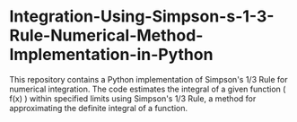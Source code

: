 # Integration-Using-Simpson-s-1-3-Rule-Numerical-Method-Implementation-in-Python
This repository contains a Python implementation of Simpson's 1/3 Rule for numerical integration. The code estimates the integral of a given function \( f(x) \) within specified limits using Simpson's 1/3 Rule, a method for approximating the definite integral of a function.
